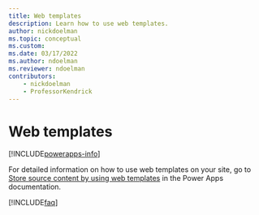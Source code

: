 ```yaml
---
title: Web templates
description: Learn how to use web templates.
author: nickdoelman
ms.topic: conceptual
ms.custom: 
ms.date: 03/17/2022
ms.author: ndoelman
ms.reviewer: ndoelman
contributors:
    - nickdoelman
    - ProfessorKendrick
---
```


# Web templates


[!INCLUDE[powerapps-info](../includes/cc-powerapps-info.md)]

For detailed information on how to use web templates on your site, go to [Store source content by using web templates](/powerapps/maker/portals/liquid/store-content-web-templates) in the Power Apps documentation.

[!INCLUDE[faq](../includes/cc-faqs.md)]